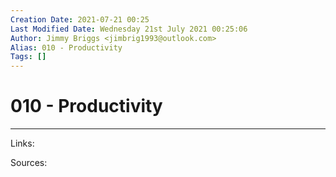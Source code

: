 ```yaml
---
Creation Date: 2021-07-21 00:25
Last Modified Date: Wednesday 21st July 2021 00:25:06
Author: Jimmy Briggs <jimbrig1993@outlook.com>
Alias: 010 - Productivity
Tags: []
---
```


# 010 - Productivity

***

Links: 

Sources:


